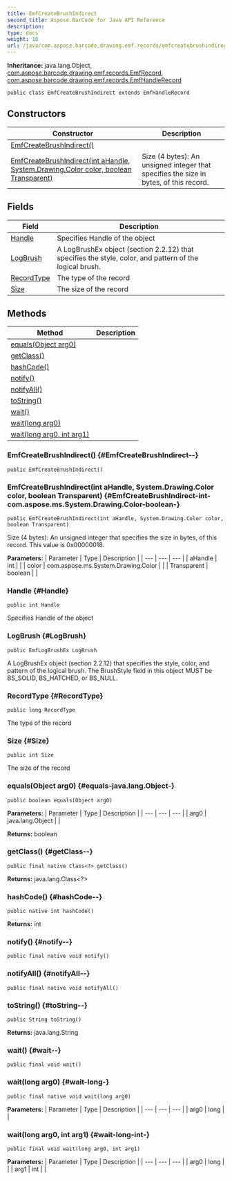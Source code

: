 ```yaml
---
title: EmfCreateBrushIndirect
second_title: Aspose.BarCode for Java API Reference
description: 
type: docs
weight: 10
url: /java/com.aspose.barcode.drawing.emf.records/emfcreatebrushindirect/
---
```

**Inheritance:**
java.lang.Object, [com.aspose.barcode.drawing.emf.records.EmfRecord](../../com.aspose.barcode.drawing.emf.records/emfrecord), [com.aspose.barcode.drawing.emf.records.EmfHandleRecord](../../com.aspose.barcode.drawing.emf.records/emfhandlerecord)
```
public class EmfCreateBrushIndirect extends EmfHandleRecord
```
## Constructors

| Constructor | Description |
| --- | --- |
| [EmfCreateBrushIndirect()](#EmfCreateBrushIndirect--) |  |
| [EmfCreateBrushIndirect(int aHandle, System.Drawing.Color color, boolean Transparent)](#EmfCreateBrushIndirect-int-com.aspose.ms.System.Drawing.Color-boolean-) | Size (4 bytes): An unsigned integer that specifies the size in bytes, of this record. |
## Fields

| Field | Description |
| --- | --- |
| [Handle](#Handle) | Specifies Handle of the object |
| [LogBrush](#LogBrush) | A LogBrushEx object (section 2.2.12) that specifies the style, color, and pattern of the logical brush. |
| [RecordType](#RecordType) | The type of the record |
| [Size](#Size) | The size of the record |
## Methods

| Method | Description |
| --- | --- |
| [equals(Object arg0)](#equals-java.lang.Object-) |  |
| [getClass()](#getClass--) |  |
| [hashCode()](#hashCode--) |  |
| [notify()](#notify--) |  |
| [notifyAll()](#notifyAll--) |  |
| [toString()](#toString--) |  |
| [wait()](#wait--) |  |
| [wait(long arg0)](#wait-long-) |  |
| [wait(long arg0, int arg1)](#wait-long-int-) |  |
### EmfCreateBrushIndirect() {#EmfCreateBrushIndirect--}
```
public EmfCreateBrushIndirect()
```


### EmfCreateBrushIndirect(int aHandle, System.Drawing.Color color, boolean Transparent) {#EmfCreateBrushIndirect-int-com.aspose.ms.System.Drawing.Color-boolean-}
```
public EmfCreateBrushIndirect(int aHandle, System.Drawing.Color color, boolean Transparent)
```


Size (4 bytes): An unsigned integer that specifies the size in bytes, of this record. This value is 0x00000018.

**Parameters:**
| Parameter | Type | Description |
| --- | --- | --- |
| aHandle | int |  |
| color | com.aspose.ms.System.Drawing.Color |  |
| Transparent | boolean |  |

### Handle {#Handle}
```
public int Handle
```


Specifies Handle of the object

### LogBrush {#LogBrush}
```
public EmfLogBrushEx LogBrush
```


A LogBrushEx object (section 2.2.12) that specifies the style, color, and pattern of the logical brush. The BrushStyle field in this object MUST be BS\_SOLID, BS\_HATCHED, or BS\_NULL.

### RecordType {#RecordType}
```
public long RecordType
```


The type of the record

### Size {#Size}
```
public int Size
```


The size of the record

### equals(Object arg0) {#equals-java.lang.Object-}
```
public boolean equals(Object arg0)
```




**Parameters:**
| Parameter | Type | Description |
| --- | --- | --- |
| arg0 | java.lang.Object |  |

**Returns:**
boolean
### getClass() {#getClass--}
```
public final native Class<?> getClass()
```




**Returns:**
java.lang.Class<?>
### hashCode() {#hashCode--}
```
public native int hashCode()
```




**Returns:**
int
### notify() {#notify--}
```
public final native void notify()
```




### notifyAll() {#notifyAll--}
```
public final native void notifyAll()
```




### toString() {#toString--}
```
public String toString()
```




**Returns:**
java.lang.String
### wait() {#wait--}
```
public final void wait()
```




### wait(long arg0) {#wait-long-}
```
public final native void wait(long arg0)
```




**Parameters:**
| Parameter | Type | Description |
| --- | --- | --- |
| arg0 | long |  |

### wait(long arg0, int arg1) {#wait-long-int-}
```
public final void wait(long arg0, int arg1)
```




**Parameters:**
| Parameter | Type | Description |
| --- | --- | --- |
| arg0 | long |  |
| arg1 | int |  |

